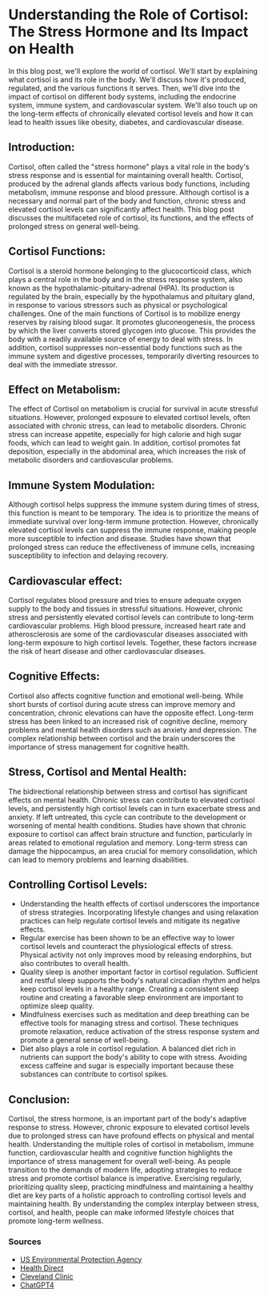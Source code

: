 # Understanding the Role of Cortisol: The Stress Hormone and Its Impact on Health

In this blog post, we'll explore the world of cortisol. We'll start by explaining what cortisol is and its role in the body. We'll discuss how it's produced, regulated, and the various functions it serves. Then, we'll dive into the impact of cortisol on different body systems, including the endocrine system, immune system, and cardiovascular system. We'll also touch up on the long-term effects of chronically elevated cortisol levels and how it can lead to health issues like obesity, diabetes, and cardiovascular disease. 

## Introduction:
Cortisol, often called the "stress hormone" plays a vital role in the body's stress response and is essential for maintaining overall health. Cortisol, produced by the adrenal glands affects various body functions, including metabolism, immune response and blood pressure. Although cortisol is a necessary and normal part of the body and function, chronic stress and elevated cortisol levels can significantly affect health. This blog post discusses the multifaceted role of cortisol, its functions, and the effects of prolonged stress on general well-being.

## Cortisol Functions:
Cortisol is a steroid hormone belonging to the glucocorticoid class, which plays a central role in the body and in the stress response system, also known as the hypothalamic-pituitary-adrenal (HPA). Its production is regulated by the brain, especially by the hypothalamus and pituitary gland, in response to various stressors such as physical or psychological challenges.
One of the main functions of Cortisol is to mobilize energy reserves by raising blood sugar. It promotes gluconeogenesis, the process by which the liver converts stored glycogen into glucose. This provides the body with a readily available source of energy to deal with stress. In addition, cortisol suppresses non-essential body functions such as the immune system and digestive processes, temporarily diverting resources to deal with the immediate stressor.

## Effect on Metabolism:
The effect of Cortisol on metabolism is crucial for survival in acute stressful situations. However, prolonged exposure to elevated cortisol levels, often associated with chronic stress, can lead to metabolic disorders. Chronic stress can increase appetite, especially for high calorie and high sugar foods, which can lead to weight gain. In addition, cortisol promotes fat deposition, especially in the abdominal area, which increases the risk of metabolic disorders and cardiovascular problems.

## Immune System Modulation:
Although cortisol helps suppress the immune system during times of stress, this function is meant to be temporary. The idea is to prioritize the means of immediate survival over long-term immune protection. However, chronically elevated cortisol levels can suppress the immune response, making people more susceptible to infection and disease. Studies have shown that prolonged stress can reduce the effectiveness of immune cells, increasing susceptibility to infection and delaying recovery.

## Cardiovascular effect:
Cortisol regulates blood pressure and tries to ensure adequate oxygen supply to the body and tissues in stressful situations. However, chronic stress and persistently elevated cortisol levels can contribute to long-term cardiovascular problems. High blood pressure, increased heart rate and atherosclerosis are some of the cardiovascular diseases associated with long-term exposure to high cortisol levels. Together, these factors increase the risk of heart disease and other cardiovascular diseases.

## Cognitive Effects:
Cortisol also affects cognitive function and emotional well-being. While short bursts of cortisol during acute stress can improve memory and concentration, chronic elevations can have the opposite effect. Long-term stress has been linked to an increased risk of cognitive decline, memory problems and mental health disorders such as anxiety and depression. The complex relationship between cortisol and the brain underscores the importance of stress management for cognitive health.

## Stress, Cortisol and Mental Health:
The bidirectional relationship between stress and cortisol has significant effects on mental health. Chronic stress can contribute to elevated cortisol levels, and persistently high cortisol levels can in turn exacerbate stress and anxiety. If left untreated, this cycle can contribute to the development or worsening of mental health conditions.
Studies have shown that chronic exposure to cortisol can affect brain structure and function, particularly in areas related to emotional regulation and memory. Long-term stress can damage the hippocampus, an area crucial for memory consolidation, which can lead to memory problems and learning disabilities.

## Controlling Cortisol Levels:

+ Understanding the health effects of cortisol underscores the importance of stress strategies. Incorporating lifestyle changes and using relaxation practices can help regulate cortisol levels and mitigate its negative effects.
+ Regular exercise has been shown to be an effective way to lower cortisol levels and counteract the physiological effects of stress. Physical activity not only improves mood by releasing endorphins, but also contributes to overall health.
+ Quality sleep is another important factor in cortisol regulation. Sufficient and restful sleep supports the body's natural circadian rhythm and helps keep cortisol levels in a healthy range. Creating a consistent sleep routine and creating a favorable sleep environment are important to optimize sleep quality.
+ Mindfulness exercises such as meditation and deep breathing can be effective tools for managing stress and cortisol. These techniques promote relaxation, reduce activation of the stress response system and promote a general sense of well-being.
+ Diet also plays a role in cortisol regulation. A balanced diet rich in nutrients can support the body's ability to cope with stress. Avoiding excess caffeine and sugar is especially important because these substances can contribute to cortisol spikes.
  
## Conclusion:
Cortisol, the stress hormone, is an important part of the body's adaptive response to stress. However, chronic exposure to elevated cortisol levels due to prolonged stress can have profound effects on physical and mental health. Understanding the multiple roles of cortisol in metabolism, immune function, cardiovascular health and cognitive function highlights the importance of stress management for overall well-being.
As people transition to the demands of modern life, adopting strategies to reduce stress and promote cortisol balance is imperative. Exercising regularly, prioritizing quality sleep, practicing mindfulness and maintaining a healthy diet are key parts of a holistic approach to controlling cortisol levels and maintaining health. By understanding the complex interplay between stress, cortisol, and health, people can make informed lifestyle choices that promote long-term wellness.


### Sources
+ [US Environmental Protection Agency](https://www.epa.gov/endocrine-disruption/overview-endocrine-system#:~:text=The%20endocrine%20system%2C%20made%20up,the%20metabolism%20and%20blood%20sugar
)
+ [Health Direct](https://www.healthdirect.gov.au/endocrine-glands-and-their-hormones)
+ [Cleveland Clinic](https://my.clevelandclinic.org/health/body/21201-endocrine-system
)
+ [ChatGPT4](https://chat.openai.com/
)
